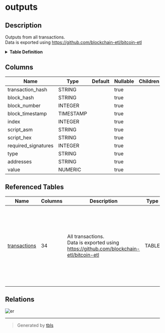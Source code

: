 # outputs

## Description

Outputs from all transactions.  
Data is exported using https://github.com/blockchain-etl/bitcoin-etl

<details>
<summary><strong>Table Definition</strong></summary>

```sql
SELECT
    transactions.hash as transaction_hash,
    transactions.block_hash,
    transactions.block_number,
    transactions.block_timestamp,
    outputs.index,
    outputs.script_asm,
    outputs.script_hex,
    outputs.required_signatures,
    outputs.type,
    outputs.addresses,
    outputs.value
FROM `bigquery-public-data.crypto_bitcoin.transactions` as transactions,
    transactions.outputs as outputs
```

</details>

## Columns

| Name | Type | Default | Nullable | Children | Parents | Description |
| ---- | ---- | ------- | -------- | -------- | ------- | ----------- |
| transaction_hash | STRING |  | true |  | [transactions](transactions.md) |  |
| block_hash | STRING |  | true |  | [blocks](blocks.md) |  |
| block_number | INTEGER |  | true |  |  |  |
| block_timestamp | TIMESTAMP |  | true |  |  |  |
| index | INTEGER |  | true |  |  |  |
| script_asm | STRING |  | true |  |  |  |
| script_hex | STRING |  | true |  |  |  |
| required_signatures | INTEGER |  | true |  |  |  |
| type | STRING |  | true |  |  |  |
| addresses | STRING |  | true |  |  |  |
| value | NUMERIC |  | true |  |  |  |

## Referenced Tables

| Name | Columns | Description | Type | Labels |
| ---- | ------- | ------- | ---- | ------ |
| [transactions](transactions.md) | 34 | All transactions.<br />Data is exported using https://github.com/blockchain-etl/bitcoin-etl<br /> | TABLE | `dataplex-data-documentation-published-location:us-central1` `dataplex-data-documentation-published-project:vini-gcp-project` `dataplex-data-documentation-published-scan:ab8352e1e-6be2-4e7e-9083-c1412cbada9f` |

## Relations

![er](outputs.svg)

---

> Generated by [tbls](https://github.com/k1LoW/tbls)
